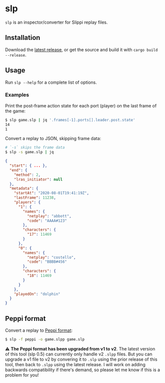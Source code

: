 # slp

`slp` is an inspector/converter for Slippi replay files.

## Installation

Download the [latest release](https://github.com/hohav/peppi-slp/releases/latest), or get the source and build it with `cargo build --release`.

## Usage

Run `slp --help` for a complete list of options.

### Examples

Print the post-frame action state for each port (player) on the last frame of the game:

```bash
$ slp game.slp | jq '.frames[-1].ports[].leader.post.state'
14
1
```

Convert a replay to JSON, skipping frame data:

```bash
# `-s` skips the frame data
$ slp -s game.slp | jq
```

```json
{
  "start": { ... },
  "end": {
    "method": 2,
    "lras_initiator": null
  },
  "metadata": {
    "startAt": "2020-08-01T19:41:19Z",
    "lastFrame": 11238,
    "players": {
      "1": {
        "names": {
          "netplay": "abbott",
          "code": "AAAA#123"
        },
        "characters": {
          "17": 11469
        }
      },
      "0": {
        "names": {
          "netplay": "costello",
          "code": "BBBB#456"
        },
        "characters": {
          "18": 11469
        }
      }
    },
    "playedOn": "dolphin"
  }
}
```

## Peppi format

Convert a replay to [Peppi format](https://github.com/hohav/peppi#peppi-format):

```bash
$ slp -f peppi -o game.slpp game.slp
```

⚠️ **The Peppi format has been upgraded from v1 to v2**. The latest version of this tool (slp 0.5) can currently only handle v2 `.slpp` files. But you can upgrade a v1 file to v2 by convering it to `.slp` using the prior release of this tool, then back to `.slpp` using the latest release. I will work on adding backwards compatibility if there's demand, so please let me know if this is a problem for you!

